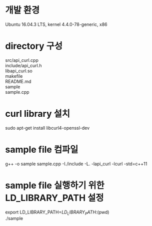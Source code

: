 # 개발 환경  
Ubuntu 16.04.3 LTS, kernel 4.4.0-78-generic, x86  
  
# directory 구성  
src/api_curl.cpp  
include/api_curl.h  
libapi_curl.so  
makefile  
README.md  
sample  
sample.cpp  
  
# curl library 설치  
sudo apt-get install libcurl4-openssl-dev  

# sample file 컴파일  
g++ -o sample sample.cpp -I./include -L. -lapi_curl -lcurl -std=c++11  

# sample file 실행하기 위한 LD_LIBRARY_PATH 설정  
export LD_LIBRARY_PATH=$LD_LIBRARY_PATH:$(pwd)  
./sample  
